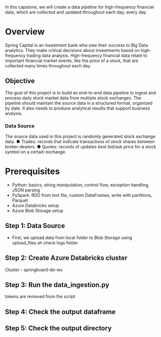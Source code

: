 In this capstone, we will create a data pipeline for high-frequency financial data, which are collected and updated throughout each day, every day.

# Overview #

Spring Capital is an investment bank who owe their success to Big Data analytics. They make
critical decisions about investments based on high-frequency trading data analysis.
High-frequency financial data relate to important financial market events, like the price of a
stock, that are collected many times throughout each day.

## Objective ##
The goal of this project is to build an end-to-end data pipeline to ingest and process daily stock
market data from multiple stock exchanges. The pipeline should maintain the source data in a
structured format, organized by date. It also needs to produce analytical results that support
business analysis.

### Data Source ###
The source data used in this project is randomly generated stock exchange data.
● Trades: records that indicate transactions of stock shares between broker-dealers.
● Quotes: records of updates best bid/ask price for a stock symbol on a certain exchange.


# Prerequisites
- Python: basics, string manipulation, control flow, exception handling, JSON parsing
- PySpark: RDD from text file, custom DataFrames, write with partitions, Parquet
- Azure Databricks setup
- Azure Blob Storage setup

## Step 1: Data Source
- First, we upload data from local folder to Blob Storage using upload_files.sh
   check logs folder

## Step 2: Create Azure Databricks cluster

Cluster - springboard-de-ws

## Step 3: Run the data_ingestion.py
   tokens are removed from the script


## Step 4: Check the output dataframe




## Step 5: Check the output directory


